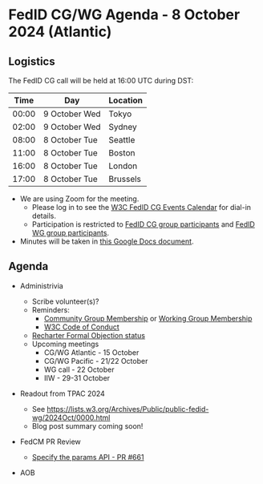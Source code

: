 # FedID CG/WG Agenda - 8 October 2024 (Atlantic)

## Logistics

The FedID CG call will be held at 16:00 UTC during DST:

| Time         | Day    | Location      |
| ------------ | ------ | ------------- |
| 00:00 | 9 October Wed | Tokyo         |
| 02:00 | 9 October Wed | Sydney        |
| 08:00 | 8 October Tue | Seattle       |
| 11:00 | 8 October Tue | Boston        |
| 16:00 | 8 October Tue | London        |
| 17:00 | 8 October Tue | Brussels      |


* We are using Zoom for the meeting.
    * Please log in to see the [W3C FedID CG Events Calendar](https://www.w3.org/groups/cg/fed-id/calendar/) for dial-in details. 
    * Participation is restricted to [FedID CG group participants](https://www.w3.org/community/fed-id/participants) and [FedID WG group participants](https://www.w3.org/groups/wg/fedid/participants/).
* Minutes will be taken in [this Google Docs document](https://docs.google.com/document/d/1O7Rn8Aj4rsYWohdEP61lnGdgkai0xTZFQgm7XEA0RBM/edit).


## Agenda

* Administrivia
  * Scribe volunteer(s)?
  * Reminders: 
     * [Community Group Membership](https://www.w3.org/community/fed-id/) or [Working Group Membership](https://www.w3.org/groups/wg/fedid/)
     * [W3C Code of Conduct](https://www.w3.org/policies/code-of-conduct/)
  * [Recharter Formal Objection status](https://lists.w3.org/Archives/Public/public-review-comments/2024Sep/) 
  * Upcoming meetings
     * CG/WG Atlantic - 15 October
     * CG/WG Pacific - 21/22 October
     * WG call - 22 October
     * IIW - 29-31 October

* Readout from TPAC 2024
   * See <https://lists.w3.org/Archives/Public/public-fedid-wg/2024Oct/0000.html>
   * Blog post summary coming soon!

* FedCM PR Review
   * [Specify the params API - PR #661](https://github.com/w3c-fedid/FedCM/pull/661)


* AOB
 
